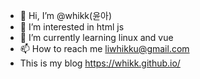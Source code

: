 - 👋 Hi, I’m @whikk(윤아)
- 👀 I’m interested in html js
- 🌱 I’m currently learning linux and vue
- 📫 How to reach me liwhikku@gmail.com
- This is my blog https://whikk.github.io/

<!---
whikk/whikk is a ✨ special ✨ repository because its `README.md` (this file) appears on your GitHub profile.
You can click the Preview link to take a look at your changes.
--->
